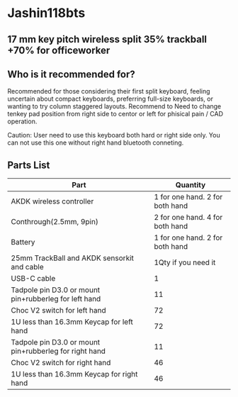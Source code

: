 # Jashin118bts

## 17 mm key pitch wireless split 35% trackball +70% for officeworker
## Who is it recommended for?
  Recommended for those considering their first split keyboard, feeling uncertain about compact keyboards, preferring full-size keyboards, or wanting to try column staggered layouts.
  Recommend to Need to change tenkey pad position from right side to centor or left for phisical pain / CAD operation.
  
  Caution: User need to use this keyboard both hard or right side only. You can not use this one without right hand bluetooth conneting.
## Parts List

|Part|Quantity|
|---|---|
|AKDK wireless controller|1 for one hand. 2 for both hand|
|Conthrough(2.5mm, 9pin)|2 for one hand. 4 for both hand||
|Battery|1 for one hand. 2 for both hand|
|25mm TrackBall and AKDK sensorkit and cable|1Qty if you need it|
|USB-C cable|1|
|Tadpole pin D3.0 or mount pin+rubberleg for left hand|11|
|Choc V2 switch for left hand|72|
|1U less than 16.3mm Keycap for left hand|72|
|Tadpole pin D3.0 or mount pin+rubberleg for right hand|11|
|Choc V2 switch for right hand|46|
|1U less than 16.3mm Keycap for right hand|46|



